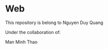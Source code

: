 # Web
 This repository is belong to Nguyen Duy Quang
 
 Under the collaboration of: 
 
 Man Minh Thao


